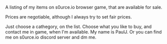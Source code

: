 A listing of my items on s0urce.io browser game, that are available for sale.

Prices are negotiable, although I always try to set fair prices.

Just choose a cathegory, on the list. Choose what you like to buy, and contact me in game, when I'm available. My name is PaulJ.
Or you can find me on s0urce.io discord server and dm me.

